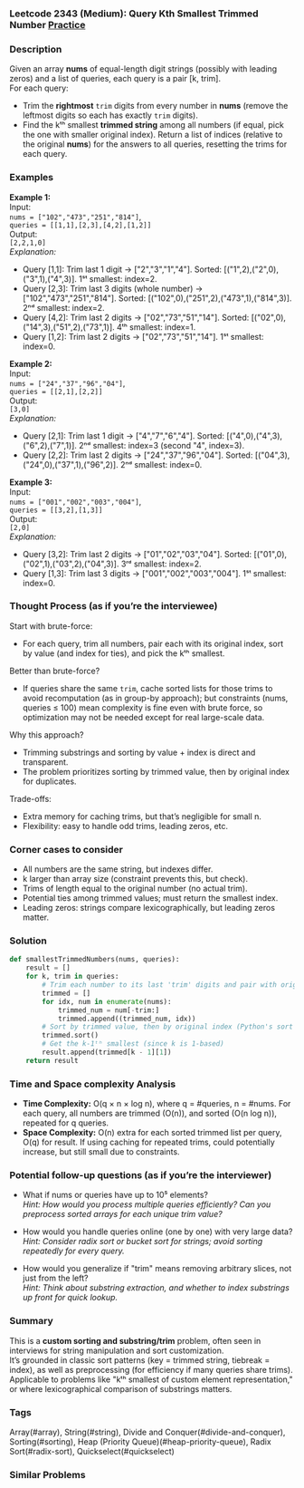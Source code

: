 ### Leetcode 2343 (Medium): Query Kth Smallest Trimmed Number [Practice](https://leetcode.com/problems/query-kth-smallest-trimmed-number)

### Description  
Given an array **nums** of equal-length digit strings (possibly with leading zeros) and a list of queries, each query is a pair [k, trim].  
For each query:  
- Trim the **rightmost** `trim` digits from every number in **nums** (remove the leftmost digits so each has exactly `trim` digits).
- Find the kᵗʰ smallest **trimmed string** among all numbers (if equal, pick the one with smaller original index).
Return a list of indices (relative to the original **nums**) for the answers to all queries, resetting the trims for each query.

### Examples  

**Example 1:**  
Input:  
`nums = ["102","473","251","814"]`,  
`queries = [[1,1],[2,3],[4,2],[1,2]]`  
Output:  
`[2,2,1,0]`  
*Explanation:*  
- Query [1,1]: Trim last 1 digit → ["2","3","1","4"]. Sorted: [("1",2),("2",0),("3",1),("4",3)]. 1ˢᵗ smallest: index=2.
- Query [2,3]: Trim last 3 digits (whole number) → ["102","473","251","814"]. Sorted: [("102",0),("251",2),("473",1),("814",3)]. 2ⁿᵈ smallest: index=2.
- Query [4,2]: Trim last 2 digits → ["02","73","51","14"]. Sorted: [("02",0),("14",3),("51",2),("73",1)]. 4ᵗʰ smallest: index=1.
- Query [1,2]: Trim last 2 digits → ["02","73","51","14"]. 1ˢᵗ smallest: index=0.

**Example 2:**  
Input:  
`nums = ["24","37","96","04"]`,  
`queries = [[2,1],[2,2]]`  
Output:  
`[3,0]`  
*Explanation:*  
- Query [2,1]: Trim last 1 digit → ["4","7","6","4"]. Sorted: [("4",0),("4",3),("6",2),("7",1)]. 2ⁿᵈ smallest: index=3 (second "4", index=3).
- Query [2,2]: Trim last 2 digits → ["24","37","96","04"]. Sorted: [("04",3),("24",0),("37",1),("96",2)]. 2ⁿᵈ smallest: index=0.

**Example 3:**  
Input:  
`nums = ["001","002","003","004"]`,  
`queries = [[3,2],[1,3]]`  
Output:  
`[2,0]`  
*Explanation:*  
- Query [3,2]: Trim last 2 digits → ["01","02","03","04"]. Sorted: [("01",0),("02",1),("03",2),("04",3)]. 3ʳᵈ smallest: index=2.
- Query [1,3]: Trim last 3 digits → ["001","002","003","004"]. 1ˢᵗ smallest: index=0.

### Thought Process (as if you’re the interviewee)  
Start with brute-force:  
- For each query, trim all numbers, pair each with its original index, sort by value (and index for ties), and pick the kᵗʰ smallest.

Better than brute-force?  
- If queries share the same `trim`, cache sorted lists for those trims to avoid recomputation (as in group-by approach); but constraints (nums, queries ≤ 100) mean complexity is fine even with brute force, so optimization may not be needed except for real large-scale data.

Why this approach?  
- Trimming substrings and sorting by value + index is direct and transparent.
- The problem prioritizes sorting by trimmed value, then by original index for duplicates.

Trade-offs:  
- Extra memory for caching trims, but that’s negligible for small n.
- Flexibility: easy to handle odd trims, leading zeros, etc.

### Corner cases to consider  
- All numbers are the same string, but indexes differ.
- k larger than array size (constraint prevents this, but check).
- Trims of length equal to the original number (no actual trim).
- Potential ties among trimmed values; must return the smallest index.
- Leading zeros: strings compare lexicographically, but leading zeros matter.

### Solution

```python
def smallestTrimmedNumbers(nums, queries):
    result = []
    for k, trim in queries:
        # Trim each number to its last 'trim' digits and pair with original index
        trimmed = []
        for idx, num in enumerate(nums):
            trimmed_num = num[-trim:]
            trimmed.append((trimmed_num, idx))
        # Sort by trimmed value, then by original index (Python's sort is stable)
        trimmed.sort()
        # Get the k-1ᵗʰ smallest (since k is 1-based)
        result.append(trimmed[k - 1][1])
    return result
```

### Time and Space complexity Analysis  

- **Time Complexity:** O(q × n × log n), where q = #queries, n = #nums. For each query, all numbers are trimmed (O(n)), and sorted (O(n log n)), repeated for q queries.
- **Space Complexity:** O(n) extra for each sorted trimmed list per query, O(q) for result. If using caching for repeated trims, could potentially increase, but still small due to constraints.

### Potential follow-up questions (as if you’re the interviewer)  

- What if nums or queries have up to 10⁵ elements?  
  *Hint: How would you process multiple queries efficiently? Can you preprocess sorted arrays for each unique trim value?*

- How would you handle queries online (one by one) with very large data?  
  *Hint: Consider radix sort or bucket sort for strings; avoid sorting repeatedly for every query.*

- How would you generalize if "trim" means removing arbitrary slices, not just from the left?  
  *Hint: Think about substring extraction, and whether to index substrings up front for quick lookup.*

### Summary
This is a **custom sorting and substring/trim** problem, often seen in interviews for string manipulation and sort customization.  
It’s grounded in classic sort patterns (key = trimmed string, tiebreak = index), as well as preprocessing (for efficiency if many queries share trims).  
Applicable to problems like "kᵗʰ smallest of custom element representation," or where lexicographical comparison of substrings matters.

### Tags
Array(#array), String(#string), Divide and Conquer(#divide-and-conquer), Sorting(#sorting), Heap (Priority Queue)(#heap-priority-queue), Radix Sort(#radix-sort), Quickselect(#quickselect)

### Similar Problems
